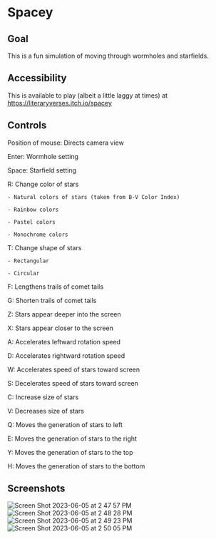 # Spacey

## Goal
This is a fun simulation of moving through wormholes and starfields.

## Accessibility
This is available to play (albeit a little laggy at times) at https://literaryverses.itch.io/spacey

## Controls
Position of mouse: Directs camera view

Enter: Wormhole setting

Space: Starfield setting

R: Change color of stars

    - Natural colors of stars (taken from B-V Color Index)
    
    - Rainbow colors
    
    - Pastel colors
    
    - Monochrome colors

T: Change shape of stars
    
    - Rectangular
    
    - Circular

F: Lengthens trails of comet tails

G: Shorten trails of comet tails

Z: Stars appear deeper into the screen

X: Stars appear closer to the screen

A: Accelerates leftward rotation speed

D: Accelerates rightward rotation speed

W: Accelerates speed of stars toward screen

S: Decelerates speed of stars toward screen

C: Increase size of stars

V: Decreases size of stars

Q: Moves the generation of stars to left

E: Moves the generation of stars to the right

Y: Moves the generation of stars to the top

H: Moves the generation of stars to the bottom

## Screenshots
![Screen Shot 2023-06-05 at 2 47 57 PM](https://github.com/literaryverses/spacey/assets/98240549/9285761f-9a34-4b46-8052-43c1d5355674)
![Screen Shot 2023-06-05 at 2 48 28 PM](https://github.com/literaryverses/spacey/assets/98240549/c76bc320-5048-4ce3-b793-14adc0549d6a)
![Screen Shot 2023-06-05 at 2 49 23 PM](https://github.com/literaryverses/spacey/assets/98240549/9dc09b06-c8c1-4aa1-9dad-c404d666b922)
![Screen Shot 2023-06-05 at 2 50 05 PM](https://github.com/literaryverses/spacey/assets/98240549/933193b5-1571-4127-92ac-1a98bd203c79)
